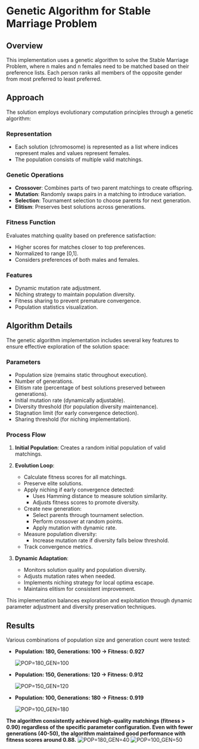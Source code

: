 # Genetic Algorithm for Stable Marriage Problem

## Overview
This implementation uses a genetic algorithm to solve the Stable Marriage Problem, where n males and n females need to be matched based on their preference lists. Each person ranks all members of the opposite gender from most preferred to least preferred.

## Approach
The solution employs evolutionary computation principles through a genetic algorithm:

### Representation
- Each solution (chromosome) is represented as a list where indices represent males and values represent females.
- The population consists of multiple valid matchings.

### Genetic Operations
- **Crossover**: Combines parts of two parent matchings to create offspring.
- **Mutation**: Randomly swaps pairs in a matching to introduce variation.
- **Selection**: Tournament selection to choose parents for next generation.
- **Elitism**: Preserves best solutions across generations.

### Fitness Function
Evaluates matching quality based on preference satisfaction:
- Higher scores for matches closer to top preferences.
- Normalized to range [0,1].
- Considers preferences of both males and females.

### Features
- Dynamic mutation rate adjustment.
- Niching strategy to maintain population diversity.
- Fitness sharing to prevent premature convergence.
- Population statistics visualization.

 ## Algorithm Details

The genetic algorithm implementation includes several key features to ensure effective exploration of the solution space:

### Parameters
- Population size (remains static throughout execution).
- Number of generations.
- Elitism rate (percentage of best solutions preserved between generations).
- Initial mutation rate (dynamically adjustable).
- Diversity threshold (for population diversity maintenance).
- Stagnation limit (for early convergence detection).
- Sharing threshold (for niching implementation).

### Process Flow
1. **Initial Population**: Creates a random initial population of valid matchings.

2. **Evolution Loop**:
   - Calculate fitness scores for all matchings.
   - Preserve elite solutions.
   - Apply niching if early convergence detected:
     - Uses Hamming distance to measure solution similarity.
     - Adjusts fitness scores to promote diversity.
   - Create new generation:
     - Select parents through tournament selection.
     - Perform crossover at random points.
     - Apply mutation with dynamic rate.
   - Measure population diversity:
     - Increase mutation rate if diversity falls below threshold.
   - Track convergence metrics.

3. **Dynamic Adaptation**:
   - Monitors solution quality and population diversity.
   - Adjusts mutation rates when needed.
   - Implements niching strategy for local optima escape.
   - Maintains elitism for consistent improvement.

This implementation balances exploration and exploitation through dynamic parameter adjustment and diversity preservation techniques. 

## Results
Various combinations of population size and generation count were tested:
- **Population: 180, Generations: 100 → Fitness: 0.927**
  
  ![POP=180_GEN=100](https://github.com/user-attachments/assets/59bb685e-418c-4f5a-83b4-266ee43a77cf)
- **Population: 150, Generations: 120 → Fitness: 0.912**
  
  ![POP=150_GEN=120](https://github.com/user-attachments/assets/38fd4990-66d9-403a-b524-8772678272ae)
- **Population: 100, Generations: 180 → Fitness: 0.919**
  
  ![POP=100_GEN=180](https://github.com/user-attachments/assets/54a393e7-1f07-4c2c-9f2f-483e5fecb073)

**The algorithm consistently achieved high-quality matchings (fitness > 0.90) regardless of the specific parameter configuration. Even with fewer generations (40-50), the algorithm maintained good performance with fitness scores around 0.88.**
![POP=180_GEN=40](https://github.com/user-attachments/assets/7e6920fa-d3af-4ebc-9c58-dc9573ee1383)
![POP=100_GEN=50](https://github.com/user-attachments/assets/248f9e39-2c91-41c7-983d-1cf04a37c52d)


